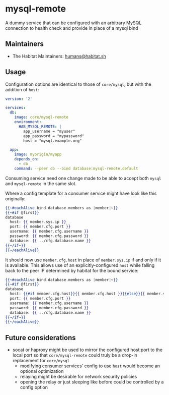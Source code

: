 # mysql-remote

A dummy service that can be configured with an arbitrary MySQL connection to health check and provide in place of a mysql bind

## Maintainers

* The Habitat Maintainers: <humans@habitat.sh>

## Usage

Configuration options are identical to those of `core/mysql`, but with the addition of `host`:

```yaml
version: '2'

services:
  db:
    image: core/mysql-remote
    environment:
      HAB_MYSQL_REMOTE: |
        app_username = "myuser"
        app_password = "mypassword"
        host = "mysql.example.org"

  app:
    image: myorigin/myapp
    depends_on:
      - db
    command: --peer db --bind database:mysql-remote.default
```

Consuming service need one change made to be able to accept both `mysql` and `mysql-remote` in the same slot.

Where a config template for a consumer service might have look like this originally:

```hbs
{{~#eachAlive bind.database.members as |member|~}}
{{~#if @first}}
database
  host: {{ member.sys.ip }}
  port: {{ member.cfg.port }}
  username: {{ member.cfg.username }}
  password: {{ member.cfg.password }}
  database: {{ ../cfg.database.name }}
{{~/if~}}
{{~/eachAlive}}
```

It should now use `member.cfg.host` in place of `member.sys.ip` if and only if it is available. This allows use of an explicitly-configured `host` while falling back to the peer IP determined by habitat for the bound service:

```hbs
{{~#eachAlive bind.database.members as |member|~}}
{{~#if @first}}
database
  host: {{#if member.cfg.host}}{{ member.cfg.host }}{{else}}{{ member.sys.ip }}{{/if}}
  port: {{ member.cfg.port }}
  username: {{ member.cfg.username }}
  password: {{ member.cfg.password }}
  database: {{ ../cfg.database.name }}
{{~/if~}}
{{~/eachAlive}}
```

## Future considerations

* socat or haproxy might be used to mirror the configured host:port to the local port so that `core/mysql-remote` could truly be a drop-in replacement for `core/mysql`
  * modifying consumer services' config to use `host` would become an optional optimization
  * relaying might be desirable for network security policies
  * opening the relay or just sleeping like before could be controlled by a config option
